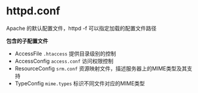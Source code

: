 # httpd.conf

Apache 的默认配置文件，httpd -f <conf> 可以指定加载的配置文件路径

**包含的子配置文件**

- AccessFile `.htaccess`   提供目录级别的控制
- AccessConfig `access.conf`  访问权限控制
- ResourceConfig `srm.conf`    资源映射文件，描述服务器上的MIME类型及其支持
- TypeConfig `mime.types`  标识不同文件对应的MIME类型

